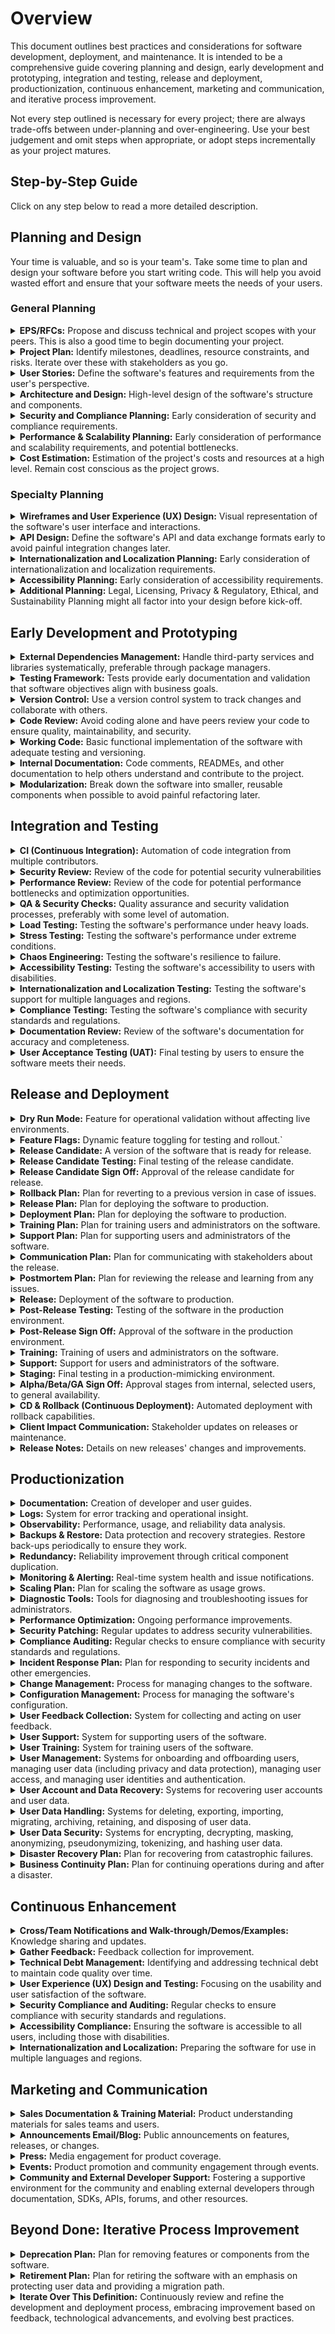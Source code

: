 # Overview

This document outlines best practices and considerations for software development, deployment, and maintenance. It is intended to be a comprehensive guide covering planning and design, early development and prototyping, integration and testing, release and deployment, productionization, continuous enhancement, marketing and communication, and iterative process improvement. 

Not every step outlined is necessary for every project; there are always trade-offs between under-planning and over-engineering. Use your best judgement and omit steps when appropriate, or adopt steps incrementally as your project matures.

## Step-by-Step Guide

Click on any step below to read a more detailed description.

## Planning and Design

Your time is valuable, and so is your team's. Take some time to plan and design your software before you start writing code. This will help you avoid wasted effort and ensure that your software meets the needs of your users.

### General Planning

<details>
  <summary><strong>EPS/RFCs:</strong>
Propose and discuss technical and project scopes with your peers. This is also a good time to begin documenting your project.</summary>
    <div class="detailed">...</div>
</details><details>
  <summary><strong>Project Plan:</strong>
Identify milestones, deadlines, resource constraints, and risks. Iterate over these with stakeholders as you go.</summary>
    <div class="detailed">...</div>
</details><details>
  <summary><strong>User Stories:</strong>
Define the software's features and requirements from the user's perspective.</summary>
    <div class="detailed">...</div>
</details><details>
  <summary><strong>Architecture and Design:</strong>
High-level design of the software's structure and components.</summary>
    <div class="detailed">...</div>
</details><details>
  <summary><strong>Security and Compliance Planning:</strong>
Early consideration of security and compliance requirements.</summary>
    <div class="detailed">...</div>
</details><details>
  <summary><strong>Performance & Scalability Planning:</strong>
Early consideration of performance and  scalability requirements, and potential bottlenecks.</summary>
    <div class="detailed">...</div>
</details><details>
  <summary><strong>Cost Estimation:</strong>
Estimation of the project's costs and resources at a high level. Remain cost conscious as the project grows.</summary>
    <div class="detailed">...</div>
</details>

### Specialty Planning

<details>
  <summary><strong>Wireframes and User Experience (UX) Design:</strong>
Visual representation of the software's user interface and interactions.</summary>
    <div class="detailed">...</div>
</details><details>
  <summary><strong>API Design:</strong>
Define the software's API and data exchange formats early to avoid painful integration changes later.</summary>
    <div class="detailed">...</div>
</details><details>
  <summary><strong>Internationalization and Localization Planning:</strong>
Early consideration of internationalization and localization requirements.</summary>
    <div class="detailed">...</div>
</details><details>
  <summary><strong>Accessibility Planning:</strong>
Early consideration of accessibility requirements.</summary>
    <div class="detailed">...</div>
</details><details>
  <summary><strong>Additional Planning:</strong>
Legal, Licensing, Privacy & Regulatory, Ethical, and Sustainability Planning might all factor into your design before kick-off.</summary>
    <div class="detailed">...</div>
</details>

## Early Development and Prototyping

<details>
  <summary><strong>External Dependencies Management:</strong>
Handle third-party services and libraries systematically, preferable through package managers.</summary>
    <div class="detailed">...</div>
</details><details>
  <summary><strong>Testing Framework:</strong>
Tests provide early documentation and validation that software objectives align with business goals.</summary>
  <div class="detailed">Testing is a lengthy topic but even in the earlier stages, it's important to have a process in place. Test Driven Development should leverage automated unit and integration tests, as well as linting.</div>
</details><details>
  <summary><strong>Version Control:</strong>
Use a version control system to track changes and collaborate with others.</summary>
    <div class="detailed">...</div>
</details><details>
  <summary><strong>Code Review:</strong>
Avoid coding alone and have peers review your code to ensure quality, maintainability, and security.</summary>
    <div class="detailed">...</div>
</details><details>
  <summary><strong>Working Code:</strong>
Basic functional implementation of the software with adequate testing and versioning.</summary>
    <div class="detailed">...</div>
</details><details>
  <summary><strong>Internal Documentation:</strong>
Code comments, READMEs, and other documentation to help others understand and contribute to the project.</summary>
    <div class="detailed">...</div>
</details><details>
  <summary><strong>Modularization:</strong>
Break down the software into smaller, reusable components when possible to avoid painful refactoring later.</summary>
    <div class="detailed">...</div>
</details>

## Integration and Testing

<details>
  <summary><strong>CI (Continuous Integration):</strong>
Automation of code integration from multiple contributors.</summary>
    <div class="detailed">...</div>
</details><details>
  <summary><strong>Security Review:</strong>
Review of the code for potential security vulnerabilities</summary>
    <div class="detailed">...</div>
</details><details>
  <summary><strong>Performance Review:</strong>
Review of the code for potential performance bottlenecks and optimization opportunities.</summary>
    <div class="detailed">...</div>
</details><details>
  <summary><strong>QA & Security Checks:</strong>
Quality assurance and security validation processes, preferably with some level of automation.</summary>
    <div class="detailed">...</div>
</details><details>
  <summary><strong>Load Testing:</strong>
Testing the software's performance under heavy loads.</summary>
    <div class="detailed">...</div>
</details><details>
  <summary><strong>Stress Testing:</strong>
Testing the software's performance under extreme conditions.</summary>
    <div class="detailed">...</div>
</details><details>
  <summary><strong>Chaos Engineering:</strong>
Testing the software's resilience to failure.</summary>
    <div class="detailed">...</div>
</details><details>
  <summary><strong>Accessibility Testing:</strong>
Testing the software's accessibility to users with disabilities.</summary>
    <div class="detailed">...</div>
</details><details>
  <summary><strong>Internationalization and Localization Testing:</strong>
Testing the software's support for multiple languages and regions.</summary>
    <div class="detailed">...</div>
</details><details>
  <summary><strong>Compliance Testing:</strong>
Testing the software's compliance with security standards and regulations.</summary>
    <div class="detailed">...</div>
</details><details>
  <summary><strong>Documentation Review:</strong>
Review of the software's documentation for accuracy and completeness.</summary>
    <div class="detailed">...</div>
</details><details>
  <summary><strong>User Acceptance Testing (UAT):</strong>
Final testing by users to ensure the software meets their needs.</summary>
    <div class="detailed">...</div>
</details>

## Release and Deployment

<details>
  <summary><strong>Dry Run Mode:</strong>
Feature for operational validation without affecting live environments.</summary>
    <div class="detailed">...</div>
</details><details>
  <summary><strong>Feature Flags:</strong>
Dynamic feature toggling for testing and rollout.`</summary>
    <div class="detailed">...</div>
</details><details>
  <summary><strong>Release Candidate:</strong>
A version of the software that is ready for release.</summary>
    <div class="detailed">...</div>
</details><details>
  <summary><strong>Release Candidate Testing:</strong>
Final testing of the release candidate.</summary>
    <div class="detailed">...</div>
</details><details>
  <summary><strong>Release Candidate Sign Off:</strong>
Approval of the release candidate for release.</summary>
    <div class="detailed">...</div>
</details><details>
  <summary><strong>Rollback Plan:</strong>
Plan for reverting to a previous version in case of issues.</summary>
    <div class="detailed">...</div>
</details><details>
  <summary><strong>Release Plan:</strong>
Plan for deploying the software to production.</summary>
    <div class="detailed">...</div>
</details><details>
  <summary><strong>Deployment Plan:</strong>
Plan for deploying the software to production.</summary>
    <div class="detailed">...</div>
</details><details>
  <summary><strong>Training Plan:</strong>
Plan for training users and administrators on the software.</summary>
    <div class="detailed">...</div>
</details><details>
  <summary><strong>Support Plan:</strong>
Plan for supporting users and administrators of the software.</summary>
    <div class="detailed">...</div>
</details><details>
  <summary><strong>Communication Plan:</strong>
Plan for communicating with stakeholders about the release.</summary>
    <div class="detailed">...</div>
</details><details>
  <summary><strong>Postmortem Plan:</strong>
Plan for reviewing the release and learning from any issues.</summary>
    <div class="detailed">...</div>
</details><details>
  <summary><strong>Release:</strong>
Deployment of the software to production.</summary>
    <div class="detailed">...</div>
</details><details>
  <summary><strong>Post-Release Testing:</strong>
Testing of the software in the production environment.</summary>
    <div class="detailed">...</div>
</details><details>
  <summary><strong>Post-Release Sign Off:</strong>
Approval of the software in the production environment.</summary>
    <div class="detailed">...</div>
</details><details>
  <summary><strong>Training:</strong>
Training of users and administrators on the software.</summary>
    <div class="detailed">...</div>
</details><details>
  <summary><strong>Support:</strong>
Support for users and administrators of the software.</summary>
    <div class="detailed">...</div>
</details><details>
  <summary><strong>Staging:</strong>
Final testing in a production-mimicking environment.</summary>
    <div class="detailed">...</div>
</details><details>
  <summary><strong>Alpha/Beta/GA Sign Off:</strong>
Approval stages from internal, selected users, to general availability.</summary>
    <div class="detailed">...</div>
</details><details>
  <summary><strong>CD & Rollback (Continuous Deployment):</strong>
Automated deployment with rollback capabilities.</summary>
    <div class="detailed">...</div>
</details><details>
  <summary><strong>Client Impact Communication:</strong>
Stakeholder updates on releases or maintenance.</summary>
    <div class="detailed">...</div>
</details><details>
  <summary><strong>Release Notes:</strong>
Details on new releases' changes and improvements.</summary>
    <div class="detailed">...</div>
</details>

## Productionization

<details>
  <summary><strong>Documentation:</strong>
Creation of developer and user guides.</summary>
    <div class="detailed">...</div>
</details><details>
  <summary><strong>Logs:</strong>
System for error tracking and operational insight.</summary>
    <div class="detailed">...</div>
</details><details>
  <summary><strong>Observability:</strong>
Performance, usage, and reliability data analysis.</summary>
    <div class="detailed">...</div>
</details><details>
  <summary><strong>Backups & Restore:</strong>
Data protection and recovery strategies. Restore back-ups periodically to ensure they work.</summary>
    <div class="detailed">...</div>
</details><details>
  <summary><strong>Redundancy:</strong>
Reliability improvement through critical component duplication.</summary>
    <div class="detailed">...</div>
</details><details>
  <summary><strong>Monitoring & Alerting:</strong>
Real-time system health and issue notifications.</summary>
    <div class="detailed">...</div>
</details><details>
  <summary><strong>Scaling Plan:</strong>
Plan for scaling the software as usage grows.</summary>
    <div class="detailed">...</div>
</details><details>
  <summary><strong>Diagnostic Tools:</strong>
Tools for diagnosing and troubleshooting issues for administrators.</summary>
    <div class="detailed">...</div>
</details><details>
  <summary><strong>Performance Optimization:</strong>
Ongoing performance improvements.</summary>
    <div class="detailed">...</div>
</details><details>
  <summary><strong>Security Patching:</strong>
Regular updates to address security vulnerabilities.</summary>
    <div class="detailed">...</div>
</details><details>
  <summary><strong>Compliance Auditing:</strong>
Regular checks to ensure compliance with security standards and regulations.</summary>
    <div class="detailed">...</div>
</details><details>
  <summary><strong>Incident Response Plan:</strong>
Plan for responding to security incidents and other emergencies.</summary>
    <div class="detailed">...</div>
</details><details>
  <summary><strong>Change Management:</strong>
Process for managing changes to the software.</summary>
    <div class="detailed">...</div>
</details><details>
  <summary><strong>Configuration Management:</strong>
Process for managing the software's configuration.</summary>
    <div class="detailed">...</div>
</details><details>
  <summary><strong>User Feedback Collection:</strong>
System for collecting and acting on user feedback.</summary>
    <div class="detailed">...</div>
</details><details>
  <summary><strong>User Support:</strong>
System for supporting users of the software.</summary>
    <div class="detailed">...</div>
</details><details>
  <summary><strong>User Training:</strong>
System for training users of the software.</summary>
    <div class="detailed">...</div>
</details><details>
  <summary><strong>User Management:</strong>
Systems for onboarding and offboarding users, managing user data (including privacy and data protection), managing user access, and managing user identities and authentication.</summary>
    <div class="detailed">...</div>
</details><details>
  <summary><strong>User Account and Data Recovery:</strong>
Systems for recovering user accounts and user data.</summary>
    <div class="detailed">...</div>
</details><details>
  <summary><strong>User Data Handling:</strong>
Systems for deleting, exporting, importing, migrating, archiving, retaining, and disposing of user data.</summary>
    <div class="detailed">...</div>
</details><details>
  <summary><strong>User Data Security:</strong>
Systems for encrypting, decrypting, masking, anonymizing, pseudonymizing, tokenizing, and hashing user data.</summary>
    <div class="detailed">...</div>
</details><details>
  <summary><strong>Disaster Recovery Plan:</strong>
Plan for recovering from catastrophic failures.</summary>
    <div class="detailed">...</div>
</details><details>
  <summary><strong>Business Continuity Plan:</strong>
Plan for continuing operations during and after a disaster.</summary>
    <div class="detailed">...</div>
</details>

## Continuous Enhancement

<details>
  <summary><strong>Cross/Team Notifications and Walk-through/Demos/Examples:</strong>
Knowledge sharing and updates.</summary>
    <div class="detailed">...</div>
</details><details>
  <summary><strong>Gather Feedback:</strong>
Feedback collection for improvement.</summary>
    <div class="detailed">...</div>
</details><details>
  <summary><strong>Technical Debt Management:</strong>
Identifying and addressing technical debt to maintain code quality over time.</summary>
    <div class="detailed">...</div>
</details><details>
  <summary><strong>User Experience (UX) Design and Testing:</strong>
Focusing on the usability and user satisfaction of the software.</summary>
    <div class="detailed">...</div>
</details><details>
  <summary><strong>Security Compliance and Auditing:</strong>
Regular checks to ensure compliance with security standards and regulations.</summary>
    <div class="detailed">...</div>
</details><details>
  <summary><strong>Accessibility Compliance:</strong>
Ensuring the software is accessible to all users, including those with disabilities.</summary>
    <div class="detailed">...</div>
</details><details>
  <summary><strong>Internationalization and Localization:</strong>
Preparing the software for use in multiple languages and regions.</summary>
    <div class="detailed">...</div>
</details>

## Marketing and Communication

<details>
  <summary><strong>Sales Documentation & Training Material:</strong>
Product understanding materials for sales teams and users.</summary>
    <div class="detailed">...</div>
</details><details>
  <summary><strong>Announcements Email/Blog:</strong>
Public announcements on features, releases, or changes.</summary>
    <div class="detailed">...</div>
</details><details>
  <summary><strong>Press:</strong>
Media engagement for product coverage.</summary>
    <div class="detailed">...</div>
</details><details>
  <summary><strong>Events:</strong>
Product promotion and community engagement through events.</summary>
    <div class="detailed">...</div>
</details><details>
  <summary><strong>Community and External Developer Support:</strong>
Fostering a supportive environment for the community and enabling external developers through documentation, SDKs, APIs, forums, and other resources.</summary>
    <div class="detailed">...</div>
</details>

## Beyond Done: Iterative Process Improvement

<details>
  <summary><strong>Deprecation Plan:</strong>
Plan for removing features or components from the software.</summary>
    <div class="detailed">...</div>
</details><details>
  <summary><strong>Retirement Plan:</strong>
Plan for retiring the software with an emphasis on protecting user data and providing a migration path.</summary>
    <div class="detailed">...</div>
</details><details>
  <summary><strong>Iterate Over This Definition:</strong>
Continuously review and refine the development and deployment process, embracing improvement based on feedback, technological advancements, and evolving best practices.</summary>
    <div class="detailed">...</div>
</details>
